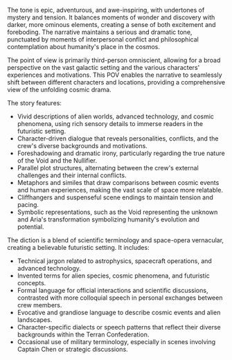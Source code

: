 
<tone>The tone is epic, adventurous, and awe-inspiring, with undertones of mystery and tension. It balances moments of wonder and discovery with darker, more ominous elements, creating a sense of both excitement and foreboding. The narrative maintains a serious and dramatic tone, punctuated by moments of interpersonal conflict and philosophical contemplation about humanity's place in the cosmos.</tone>

<pov>The point of view is primarily third-person omniscient, allowing for a broad perspective on the vast galactic setting and the various characters' experiences and motivations. This POV enables the narrative to seamlessly shift between different characters and locations, providing a comprehensive view of the unfolding cosmic drama.</pov>

<litdev>The story features:
- Vivid descriptions of alien worlds, advanced technology, and cosmic phenomena, using rich sensory details to immerse readers in the futuristic setting.
- Character-driven dialogue that reveals personalities, conflicts, and the crew's diverse backgrounds and motivations.
- Foreshadowing and dramatic irony, particularly regarding the true nature of the Void and the Nullifier.
- Parallel plot structures, alternating between the crew's external challenges and their internal conflicts.
- Metaphors and similes that draw comparisons between cosmic events and human experiences, making the vast scale of space more relatable.
- Cliffhangers and suspenseful scene endings to maintain tension and pacing.
- Symbolic representations, such as the Void representing the unknown and Aria's transformation symbolizing humanity's evolution and potential.</litdev>

<lexchoice>The diction is a blend of scientific terminology and space-opera vernacular, creating a believable futuristic setting. It includes:
- Technical jargon related to astrophysics, spacecraft operations, and advanced technology.
- Invented terms for alien species, cosmic phenomena, and futuristic concepts.
- Formal language for official interactions and scientific discussions, contrasted with more colloquial speech in personal exchanges between crew members.
- Evocative and grandiose language to describe cosmic events and alien landscapes.
- Character-specific dialects or speech patterns that reflect their diverse backgrounds within the Terran Confederation.
- Occasional use of military terminology, especially in scenes involving Captain Chen or strategic discussions.</lexchoice>
